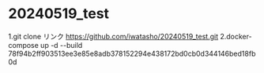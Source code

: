 # 20240519_test

1.git clone リンク
https://github.com/iwatasho/20240519_test.git
2.docker-compose up -d --build
78f94b2ff903513ee3e85e8adb378152294e438172bd0cb0d344146bed18fb0d

